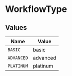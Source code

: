 # WorkflowType


## Values

| Name       | Value      |
| ---------- | ---------- |
| `BASIC`    | basic      |
| `ADVANCED` | advanced   |
| `PLATINUM` | platinum   |